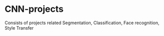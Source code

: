 # CNN-projects
Consists of projects related Segmentation, Classification, Face recognition, Style Transfer
